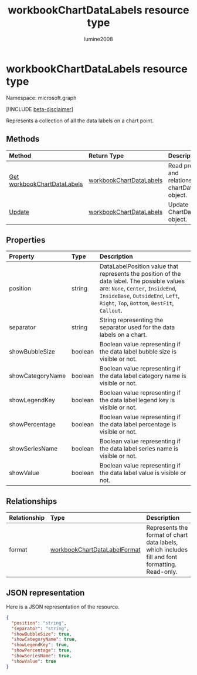 ﻿---
title: "workbookChartDataLabels resource type"
description: "Represents a collection of all the data labels on a chart point."
author: "lumine2008"
localization_priority: Normal
ms.prod: "excel"
doc_type: resourcePageType
---

# workbookChartDataLabels resource type

Namespace: microsoft.graph

[!INCLUDE [beta-disclaimer](../../includes/beta-disclaimer.md)]

Represents a collection of all the data labels on a chart point.

## Methods

| Method                                                       | Return Type                                           | Description                                                  |
| :----------------------------------------------------------- | :---------------------------------------------------- | :----------------------------------------------------------- |
| [Get workbookChartDataLabels](../api/chartdatalabels-get.md) | [workbookChartDataLabels](workbookchartdatalabels.md) | Read properties and relationships of chartDataLabels object. |
| [Update](../api/chartdatalabels-update.md)                   | [workbookChartDataLabels](workbookchartdatalabels.md) | Update ChartDataLabels object.                               |

## Properties

| Property         | Type    | Description                                                                                                                                                                                                         |
| :--------------- | :------ | :------------------------------------------------------------------------------------------------------------------------------------------------------------------------------------------------------------------ |
| position         | string  | DataLabelPosition value that represents the position of the data label. The possible values are: `None`, `Center`, `InsideEnd`, `InsideBase`, `OutsideEnd`, `Left`, `Right`, `Top`, `Bottom`, `BestFit`, `Callout`. |
| separator        | string  | String representing the separator used for the data labels on a chart.                                                                                                                                              |
| showBubbleSize   | boolean | Boolean value representing if the data label bubble size is visible or not.                                                                                                                                         |
| showCategoryName | boolean | Boolean value representing if the data label category name is visible or not.                                                                                                                                       |
| showLegendKey    | boolean | Boolean value representing if the data label legend key is visible or not.                                                                                                                                          |
| showPercentage   | boolean | Boolean value representing if the data label percentage is visible or not.                                                                                                                                          |
| showSeriesName   | boolean | Boolean value representing if the data label series name is visible or not.                                                                                                                                         |
| showValue        | boolean | Boolean value representing if the data label value is visible or not.                                                                                                                                               |

## Relationships

| Relationship | Type                                                            | Description                                                                                     |
| :----------- | :-------------------------------------------------------------- | :---------------------------------------------------------------------------------------------- |
| format       | [workbookChartDataLabelFormat](workbookchartdatalabelformat.md) | Represents the format of chart data labels, which includes fill and font formatting. Read-only. |

## JSON representation

Here is a JSON representation of the resource.

<!--{
  "blockType": "resource",
  "baseType": "microsoft.graph.entity",
  "optionalProperties": [],
  "@odata.type": "microsoft.graph.workbookChartDataLabels"
}-->

```json
{
  "position": "string",
  "separator": "string",
  "showBubbleSize": true,
  "showCategoryName": true,
  "showLegendKey": true,
  "showPercentage": true,
  "showSeriesName": true,
  "showValue": true
}

```

<!-- uuid: 8fcb5dbc-d5aa-4681-8e31-b001d5168d79
2015-10-25 14:57:30 UTC -->

<!--
{
  "type": "#page.annotation",
  "description": "workbookChartDataLabels resource",
  "keywords": "",
  "section": "documentation",
  "tocPath": "",
  "suppressions": []
}
-->

